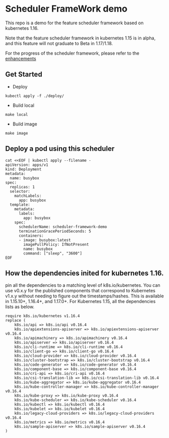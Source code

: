 
# Scheduler FrameWork demo

This repo is a demo for the feature scheduler framework based on kubernetes 1.16.

Note that the feature scheduler framework in kubernetes 1.15 is in alpha, and this feature will not graduate to Beta in 1.17/1.18.

For the progress of the scheduler framework, please refer to the [enhancements](https://github.com/kubernetes/enhancements/issues/624)

## Get Started 

- Deploy
```
kubectl apply -f ./deploy/
```

- Build local
```
make local
```

- Build image
```
make image
```

## Deploy a pod using this scheduler

```
cat <<EOF | kubectl apply --filename -
apiVersion: apps/v1
kind: Deployment
metadata:
  name: busybox
spec:
  replicas: 1
  selector:
    matchLabels:
      app: busybox
  template:
    metadata:
      labels:
        app: busybox
    spec:
      schedulerName: scheduler-framework-demo
      terminationGracePeriodSeconds: 5
      containers:
      - image: busybox:latest
        imagePullPolicy: IfNotPresent
        name: busybox
        command: ["sleep", "3600"]
EOF
```

## How the dependencies inited for kubernetes 1.16.
pin all the dependencies to a matching level of k8s.io/kubernetes.
You can use v0.x.y for the published components that correspond to Kubernetes v1.x.y without needing to figure out the timestamps/hashes. 
This is available in 1.15.10+, 1.16.4+, and 1.17.0+. For Kubernetes 1.15, all the dependencies lists as below. 
```
require k8s.io/kubernetes v1.16.4
replace (
	k8s.io/api => k8s.io/api v0.16.4
	k8s.io/apiextensions-apiserver => k8s.io/apiextensions-apiserver v0.16.4
	k8s.io/apimachinery => k8s.io/apimachinery v0.16.4
	k8s.io/apiserver => k8s.io/apiserver v0.16.4
	k8s.io/cli-runtime => k8s.io/cli-runtime v0.16.4
	k8s.io/client-go => k8s.io/client-go v0.16.4
	k8s.io/cloud-provider => k8s.io/cloud-provider v0.16.4
	k8s.io/cluster-bootstrap => k8s.io/cluster-bootstrap v0.16.4
	k8s.io/code-generator => k8s.io/code-generator v0.16.4
	k8s.io/component-base => k8s.io/component-base v0.16.4
	k8s.io/cri-api => k8s.io/cri-api v0.16.4
	k8s.io/csi-translation-lib => k8s.io/csi-translation-lib v0.16.4
	k8s.io/kube-aggregator => k8s.io/kube-aggregator v0.16.4
	k8s.io/kube-controller-manager => k8s.io/kube-controller-manager v0.16.4
	k8s.io/kube-proxy => k8s.io/kube-proxy v0.16.4
	k8s.io/kube-scheduler => k8s.io/kube-scheduler v0.16.4
	k8s.io/kubectl => k8s.io/kubectl v0.16.4
	k8s.io/kubelet => k8s.io/kubelet v0.16.4
	k8s.io/legacy-cloud-providers => k8s.io/legacy-cloud-providers v0.16.4
	k8s.io/metrics => k8s.io/metrics v0.16.4
	k8s.io/sample-apiserver => k8s.io/sample-apiserver v0.16.4
)
```
